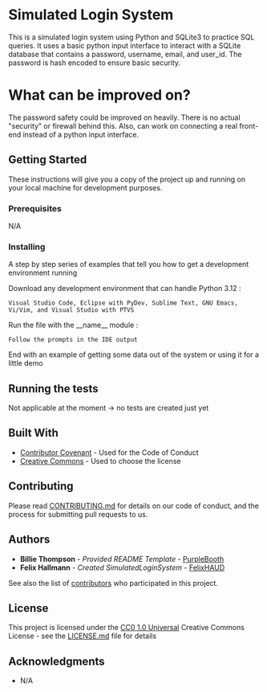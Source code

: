 # Simulated Login System

This is a simulated login system using Python and SQLite3 to practice SQL queries. It uses a basic python input interface to interact with a SQLite database that contains a password, username, email, and user_id. The password is hash encoded to ensure basic security.  

# What can be improved on?

The password safety could be improved on heavily. There is no actual "security" or firewall behind this. 
Also, can work on connecting a real front-end instead of a python input interface. 

## Getting Started

These instructions will give you a copy of the project up and running on
your local machine for development purposes.

### Prerequisites

N/A

### Installing

A step by step series of examples that tell you how to get a development
environment running

Download any development environment that can handle Python 3.12 :

    Visual Studio Code, Eclipse with PyDev, Sublime Text, GNU Emacs, Vi/Vim, and Visual Studio with PTVS

Run the file with the \_\_name\_\_ module :

    Follow the prompts in the IDE output

End with an example of getting some data out of the system or using it
for a little demo

## Running the tests

Not applicable at the moment -> no tests are created just yet


## Built With

  - [Contributor Covenant](https://www.contributor-covenant.org/) - Used
    for the Code of Conduct
  - [Creative Commons](https://creativecommons.org/) - Used to choose
    the license

## Contributing

Please read [CONTRIBUTING.md](CONTRIBUTING.md) for details on our code
of conduct, and the process for submitting pull requests to us.


## Authors

  - **Billie Thompson** - *Provided README Template* -
    [PurpleBooth](https://github.com/PurpleBooth)
  - **Felix Hallmann** - *Created SimulatedLoginSystem* -
    [FelixHAUD](https://github.com/FelixHAUD)

See also the list of
[contributors](https://github.com/PurpleBooth/a-good-readme-template/contributors)
who participated in this project.

## License

This project is licensed under the [CC0 1.0 Universal](LICENSE.md)
Creative Commons License - see the [LICENSE.md](LICENSE.md) file for
details

## Acknowledgments

  - N/A
